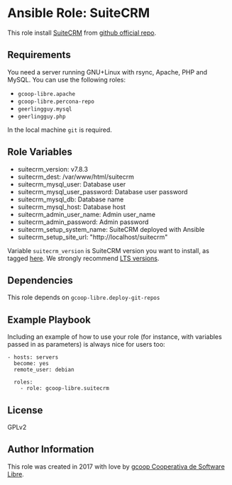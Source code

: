 Ansible Role: SuiteCRM
======================

This role install [SuiteCRM](https://suitecrm.com) from [github official repo](https://github.com/salesagility/SuiteCRM).

Requirements
------------

You need a server running GNU+Linux with rsync, Apache, PHP and MySQL. You can use the following roles:

* `gcoop-libre.apache`
* `gcoop-libre.percona-repo`
* `geerlingguy.mysql`
* `geerlingguy.php`

In the local machine `git` is required.


Role Variables
--------------

* suitecrm_version: v7.8.3
* suitecrm_dest: /var/www/html/suitecrm
* suitecrm_mysql_user: Database user
* suitecrm_mysql_user_password: Database user password
* suitecrm_mysql_db: Database name
* suitecrm_mysql_host: Database host
* suitecrm_admin_user_name: Admin user_name
* suitecrm_admin_password: Admin password
* suitecrm_setup_system_name: SuiteCRM deployed with Ansible
* suitecrm_setup_site_url: "http://localhost/suitecrm"


Variable `suitecrm_version` is SuiteCRM version you want to install, as tagged [here](https://github.com/salesagility/SuiteCRM/tags). We strongly recommend [LTS versions](https://suitecrm.com/lts/).

Dependencies
------------

This role depends on `gcoop-libre.deploy-git-repos`

Example Playbook
----------------

Including an example of how to use your role (for instance, with variables passed in as parameters) is always nice for users too:

    - hosts: servers
      become: yes
      remote_user: debian

      roles:
        - role: gcoop-libre.suitecrm



License
-------

GPLv2

Author Information
------------------

This role was created in 2017 with love by [gcoop Cooperativa de Software Libre](http://gcoop.coop).
